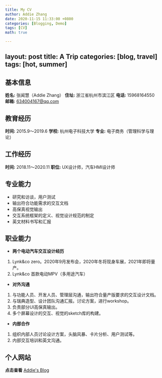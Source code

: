 ```yaml
---
title: My CV
author: Addie Zhang
date: 2020-11-15 11:33:00 +0800
categories: [Blogging, Demo]
tags: [CV]
math: true

---
```

layout: post
title: A Trip
categories: [blog, travel]
tags: [hot, summer]
---
## 基本信息

**姓名:** 张闻慧（Addie Zhang）
**住址:** 浙江省杭州市滨江区
**电话:** 15968164550
**邮箱:** 634004167@qq.com

## 教育经历
**时间:** 2015.9～2019.6
**学校:** 杭州电子科技大学
**专业:** 电子商务（管理科学与理论）

## 工作经历
**时间:** 2018.11～2020.11
**职位:** UX设计师，汽车HMI设计师

## 专业能力
- 研究和访谈，用户测试
- 输出符合功能需求的交互文档
- 高保真视觉输出
- 交互系统框架的定义、视觉设计规范的制定
- 英文材料书写和汇报


## 职业能力
- **两个电动汽车交互设计经历**
 1. Lynk&co zero。2020年9月发布会，2020年冬将现身车展，2021年即将量产。
 2. Lynk&co 首款电动MPV（多用途汽车）
 
- **对外沟通**
 1. 与功能人员、开发人员、管理层沟通，输出符合量产版要求的交互设计文档。
 2. 与瑞典造型、设计团队沟通汇报。讨论方案，进行workshop。
 2. 负责部分UI高保真输出。
 3. 多个屏幕设计的交互、视觉的sketch库的构建。

- **内部合作**
 1. 组织内部人员讨论设计方案，头脑风暴、卡片分析、用户测试等。
 2. 内部交互培训和英文沟通。

## 个人网站
**点击查看** [Addie's Blog](https://addie0928.github.io/)